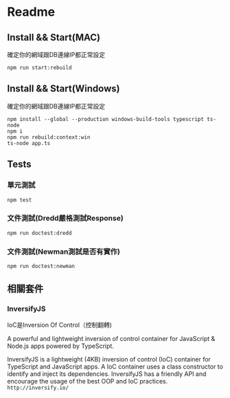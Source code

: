 # Readme

## Install && Start(MAC)
確定你的網域跟DB連線IP都正常設定

    npm run start:rebuild

## Install && Start(Windows)
確定你的網域跟DB連線IP都正常設定

    npm install --global --production windows-build-tools typescript ts-node
    npm i
    npm run rebuild:context:win
    ts-node app.ts
    
## Tests
### 單元測試
    npm test
### 文件測試(Dredd嚴格測試Response)
    npm run doctest:dredd
### 文件測試(Newman測試是否有實作)
    npm run doctest:newman

## 相關套件
### InversifyJS
IoC是Inversion Of Control（控制翻轉)

A powerful and lightweight inversion of control container for JavaScript & Node.js apps powered by TypeScript.

InversifyJS is a lightweight (4KB) inversion of control (IoC) container for TypeScript and JavaScript apps. A IoC container uses a class constructor to identify and inject its dependencies. InversifyJS has a friendly API and encourage the usage of the best OOP and IoC practices.
`http://inversify.io/`